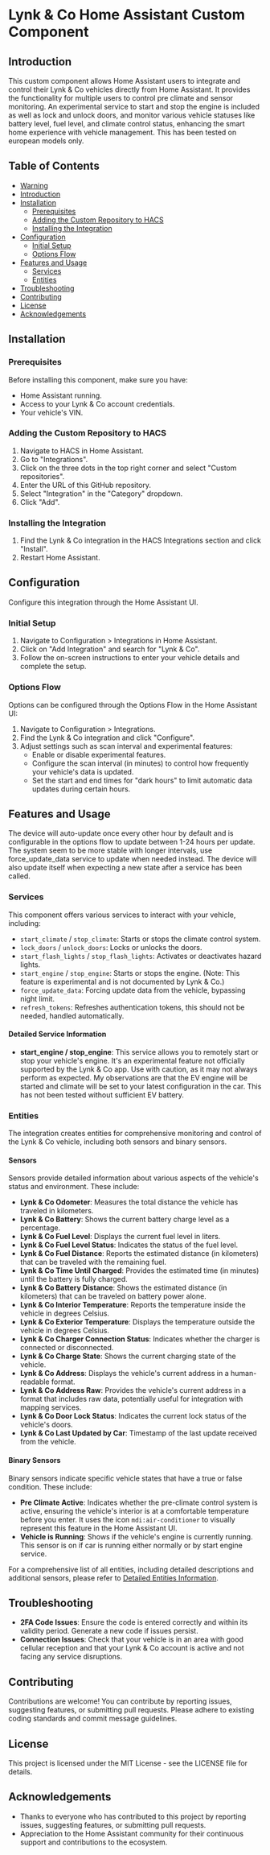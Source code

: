 # Lynk & Co Home Assistant Custom Component

## Introduction
This custom component allows Home Assistant users to integrate and control their Lynk & Co vehicles directly from Home Assistant.
It provides the functionality for multiple users to control pre climate and sensor monitoring.
An experimental service to start and stop the engine is included as well as lock and unlock doors, and monitor various vehicle
statuses like battery level, fuel level, and climate control status, enhancing the smart home experience with vehicle management.
This has been tested on european models only.

## Table of Contents
- [Warning](#warning-warning)
- [Introduction](#introduction)
- [Installation](#installation)
  - [Prerequisites](#prerequisites)
  - [Adding the Custom Repository to HACS](#adding-the-custom-repository-to-hacs)
  - [Installing the Integration](#installing-the-integration)
- [Configuration](#configuration)
  - [Initial Setup](#initial-setup)
  - [Options Flow](#options-flow)
- [Features and Usage](#features-and-usage)
  - [Services](#services)
  - [Entities](#entities)
- [Troubleshooting](#troubleshooting)
- [Contributing](#contributing)
- [License](#license)
- [Acknowledgements](#acknowledgements)

## Installation

### Prerequisites
Before installing this component, make sure you have:
- Home Assistant running.
- Access to your Lynk & Co account credentials.
- Your vehicle's VIN.

### Adding the Custom Repository to HACS
1. Navigate to HACS in Home Assistant.
2. Go to "Integrations".
3. Click on the three dots in the top right corner and select "Custom repositories".
4. Enter the URL of this GitHub repository.
5. Select "Integration" in the "Category" dropdown.
6. Click "Add".

### Installing the Integration
1. Find the Lynk & Co integration in the HACS Integrations section and click "Install".
2. Restart Home Assistant.

## Configuration
Configure this integration through the Home Assistant UI.

### Initial Setup
1. Navigate to Configuration > Integrations in Home Assistant.
2. Click on "Add Integration" and search for "Lynk & Co".
3. Follow the on-screen instructions to enter your vehicle details and complete the setup.

### Options Flow
Options can be configured through the Options Flow in the Home Assistant UI:

1. Navigate to Configuration > Integrations.
2. Find the Lynk & Co integration and click "Configure".
3. Adjust settings such as scan interval and experimental features:
   - Enable or disable experimental features.
   - Configure the scan interval (in minutes) to control how frequently your vehicle's data is updated.
   - Set the start and end times for "dark hours" to limit automatic data updates during certain hours.

## Features and Usage
The device will auto-update once every other hour by default and is configurable in the options flow to update between 1-24 hours per update.
The system seem to be more stable with longer intervals, use force_update_data service to update when needed instead. The device will also
update itself when expecting a new state after a service has been called.

### Services
This component offers various services to interact with your vehicle, including:
- `start_climate` / `stop_climate`: Starts or stops the climate control system.
- `lock_doors` / `unlock_doors`: Locks or unlocks the doors.
- `start_flash_lights` / `stop_flash_lights`: Activates or deactivates hazard lights.
- `start_engine` / `stop_engine`: Starts or stops the engine. (Note: This feature is experimental and is not documented by Lynk & Co.)
- `force_update_data`: Forcing update data from the vehicle, bypassing night limit.
- `refresh_tokens`: Refreshes authentication tokens, this should not be needed, handled automatically.

#### Detailed Service Information

- **start_engine / stop_engine**: This service allows you to remotely start or stop your vehicle's engine. It's an experimental feature not officially supported by the Lynk & Co app.
Use with caution, as it may not always perform as expected. My observations are that the EV engine will be started and climate will be set to your latest configuration in the car.
This has not been tested without sufficient EV battery.

### Entities
The integration creates entities for comprehensive monitoring and control of the Lynk & Co vehicle, including both sensors and binary sensors.

#### Sensors
Sensors provide detailed information about various aspects of the vehicle's status and environment. These include:

- **Lynk & Co Odometer**: Measures the total distance the vehicle has traveled in kilometers.
- **Lynk & Co Battery**: Shows the current battery charge level as a percentage.
- **Lynk & Co Fuel Level**: Displays the current fuel level in liters.
- **Lynk & Co Fuel Level Status**: Indicates the status of the fuel level.
- **Lynk & Co Fuel Distance**: Reports the estimated distance (in kilometers) that can be traveled with the remaining fuel.
- **Lynk & Co Time Until Charged**: Provides the estimated time (in minutes) until the battery is fully charged.
- **Lynk & Co Battery Distance**: Shows the estimated distance (in kilometers) that can be traveled on battery power alone.
- **Lynk & Co Interior Temperature**: Reports the temperature inside the vehicle in degrees Celsius.
- **Lynk & Co Exterior Temperature**: Displays the temperature outside the vehicle in degrees Celsius.
- **Lynk & Co Charger Connection Status**: Indicates whether the charger is connected or disconnected.
- **Lynk & Co Charge State**: Shows the current charging state of the vehicle.
- **Lynk & Co Address**: Displays the vehicle's current address in a human-readable format.
- **Lynk & Co Address Raw**: Provides the vehicle's current address in a format that includes raw data, potentially useful for integration with mapping services.
- **Lynk & Co Door Lock Status**: Indicates the current lock status of the vehicle's doors.
- **Lynk & Co Last Updated by Car**: Timestamp of the last update received from the vehicle.

#### Binary Sensors
Binary sensors indicate specific vehicle states that have a true or false condition. These include:

- **Pre Climate Active**: Indicates whether the pre-climate control system is active, ensuring the vehicle's interior is at a comfortable temperature before you enter. It uses the icon `mdi:air-conditioner` to visually represent this feature in the Home Assistant UI.
- **Vehicle is Running**: Shows if the vehicle's engine is currently running. This sensor is on if car is running either normally or by start engine service.

For a comprehensive list of all entities, including detailed descriptions and additional sensors, please refer to [Detailed Entities Information](entities.md).

## Troubleshooting

- **2FA Code Issues**: Ensure the code is entered correctly and within its validity period. Generate a new code if issues persist.
- **Connection Issues**: Check that your vehicle is in an area with good cellular reception and that your Lynk & Co account is active and not facing any service disruptions.

## Contributing
Contributions are welcome! You can contribute by reporting issues, suggesting features, or submitting pull requests. Please adhere to existing coding standards and commit message guidelines.

## License
This project is licensed under the MIT License - see the LICENSE file for details.

## Acknowledgements
- Thanks to everyone who has contributed to this project by reporting issues, suggesting features, or submitting pull requests.
- Appreciation to the Home Assistant community for their continuous support and contributions to the ecosystem.
